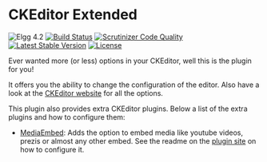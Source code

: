 CKEditor Extended
=================

![Elgg 4.2](https://img.shields.io/badge/Elgg-4.2-green.svg)
[![Build Status](https://scrutinizer-ci.com/g/ColdTrick/ckeditor_extended/badges/build.png?b=master)](https://scrutinizer-ci.com/g/ColdTrick/ckeditor_extended/build-status/master)
[![Scrutinizer Code Quality](https://scrutinizer-ci.com/g/ColdTrick/ckeditor_extended/badges/quality-score.png?b=master)](https://scrutinizer-ci.com/g/ColdTrick/ckeditor_extended/?branch=master)
[![Latest Stable Version](https://poser.pugx.org/coldtrick/ckeditor_extended/v/stable.svg)](https://packagist.org/packages/coldtrick/ckeditor_extended)
[![License](https://poser.pugx.org/coldtrick/ckeditor_extended/license.svg)](https://packagist.org/packages/coldtrick/ckeditor_extended)

Ever wanted more (or less) options in your CKEditor, well this is the plugin for you!

It offers you the ability to change the configuration of the editor. Also have a look at 
the [CKEditor website][ckeditor] for all the options.

This plugin also provides extra CKEditor plugins. Below a list of the extra plugins and how to configure them:

 * [MediaEmbed][media_embed]: Adds the option to embed media like youtube videos, prezis or almost any other embed. See the readme on the [plugin site][media_embed] on how to configure it.

[ckeditor]: http://docs.ckeditor.com/#!/api/CKEDITOR.config
[media_embed]: https://github.com/frozeman/MediaEmbed